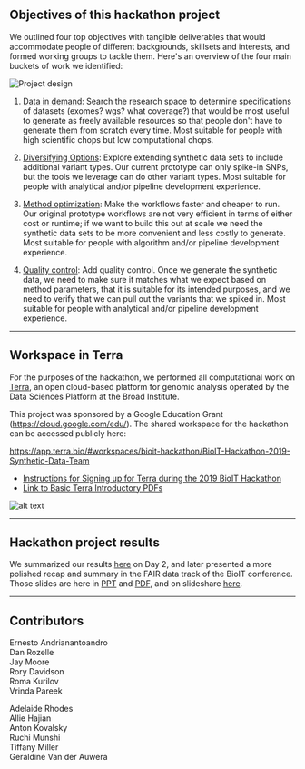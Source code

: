 ## Objectives of this hackathon project

We outlined four top objectives with tangible deliverables that would accommodate people of different backgrounds, skillsets and interests, and formed working groups to tackle them. Here's an overview of the four main buckets of work we identified:

![Project design](./../images/project-design.png)

1. [Data in demand](../docs/Data-in-Demand.md): Search the research space to determine specifications of datasets (exomes? wgs? what coverage?) that would be most useful to generate as freely available resources so that people don't have to generate them from scratch every time. Most suitable for people with high scientific chops but low computational chops.

2. [Diversifying Options](../docs/Diversifying-Options.md): Explore extending synthetic data sets to include additional variant types. Our current prototype can only spike-in SNPs, but the tools we leverage can do other variant types. Most suitable for people with analytical and/or pipeline development experience.

3. [Method optimization](../docs/Method-Optimization.md): Make the workflows faster and cheaper to run. Our original prototype workflows are not very efficient in terms of either cost or runtime; if we want to build this out at scale we need the synthetic data sets to be more convenient and less costly to generate. Most suitable for people with algorithm and/or pipeline development experience.

4. [Quality control](../docs/Quality-Control.md): Add quality control. Once we generate the synthetic data, we need to make sure it matches what we expect based on method parameters, that it is suitable for its intended purposes, and we need to verify that we can pull out the variants that we spiked in. Most suitable for people with analytical and/or pipeline development experience.
  
----

## Workspace in Terra

For the purposes of the hackathon, we performed all computational work on [Terra](https://terra.bio/), an open cloud-based platform for genomic analysis operated by the Data Sciences Platform at the Broad Institute. 

This project was sponsored by a Google Education Grant (https://cloud.google.com/edu/). 
The shared workspace for the hackathon can be accessed publicly here:

https://app.terra.bio/#workspaces/bioit-hackathon/BioIT-Hackathon-2019-Synthetic-Data-Team

- [Instructions for Signing up for Terra during the 2019 BioIT Hackathon](./Hackathon-Instructions.pdf)
- [Link to Basic Terra Introductory PDFs](https://drive.google.com/open?id=14eKJk6xYqLNm9rVnUE7FN_f6kqckZOaY)

![alt text](../images/terra-slide.png)
  
----

## Hackathon project results

We summarized our results [here](./results.md) on Day 2, and later presented a more polished recap and summary in the FAIR data track of the BioIT conference. Those slides are here in [PPT](./BioIT19-FAIR-hackathon-syntheticdata-report.ppt) and [PDF](./BioIT19-FAIR-hackathon-syntheticdata-report.pdf), and on slideshare [here](https://www.slideshare.net/GeraldineVanderAuwer/bio-ithackathon/GeraldineVanderAuwer/bio-ithackathon). 

----

## Contributors

Ernesto Andrianantoandro  
Dan Rozelle  
Jay Moore  
Rory Davidson  
Roma Kurilov  
Vrinda Pareek  

Adelaide Rhodes  
Allie Hajian  
Anton Kovalsky  
Ruchi Munshi  
Tiffany Miller  
Geraldine Van der Auwera  
